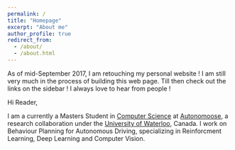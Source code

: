```yaml
---
permalink: /
title: "Homepage"
excerpt: "About me"
author_profile: true
redirect_from: 
  - /about/
  - /about.html
---
```


As of mid-September 2017, I am retouching my personal website !
I am still very much in the process of building this web page. Till then check out the links on the sidebar ! I always love to hear from people !

Hi Reader,

I am a currently a Masters Student in [Computer Science](https://cs.uwaterloo.ca/) at [Autonomoose](www.autonomoose.net), a research collaboration under the [University of Waterloo](https://uwaterloo.ca/), Canada. I work on Behaviour Planning for Autonomous Driving, specializing in Reinforcment Learning, Deep Learning and Computer Vision.
